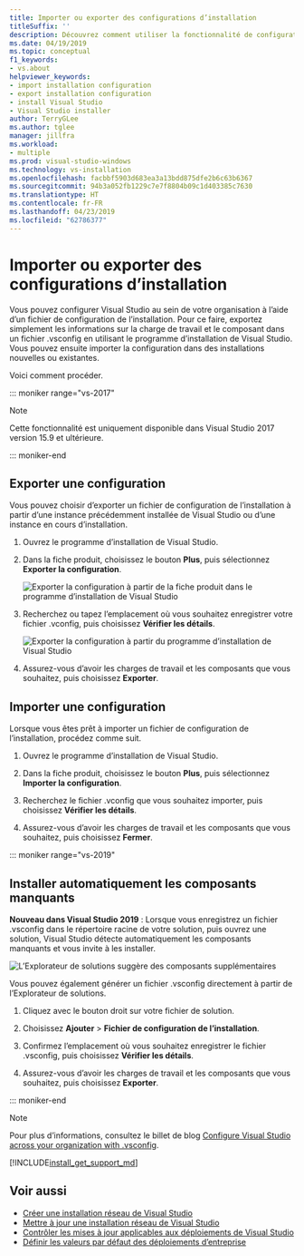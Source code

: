 ```yaml
---
title: Importer ou exporter des configurations d’installation
titleSuffix: ''
description: Découvrez comment utiliser la fonctionnalité de configuration d’importation/d’exportation dans Visual Studio
ms.date: 04/19/2019
ms.topic: conceptual
f1_keywords:
- vs.about
helpviewer_keywords:
- import installation configuration
- export installation configuration
- install Visual Studio
- Visual Studio installer
author: TerryGLee
ms.author: tglee
manager: jillfra
ms.workload:
- multiple
ms.prod: visual-studio-windows
ms.technology: vs-installation
ms.openlocfilehash: facbbf5903d683ea3a13bdd875dfe2b6c63b6367
ms.sourcegitcommit: 94b3a052fb1229c7e7f8804b09c1d403385c7630
ms.translationtype: HT
ms.contentlocale: fr-FR
ms.lasthandoff: 04/23/2019
ms.locfileid: "62786377"
---
```

# <a name="import-or-export-installation-configurations"></a>Importer ou exporter des configurations d’installation

Vous pouvez configurer Visual Studio au sein de votre organisation à l’aide d’un fichier de configuration de l’installation. Pour ce faire, exportez simplement les informations sur la charge de travail et le composant dans un fichier .vsconfig en utilisant le programme d’installation de Visual Studio. Vous pouvez ensuite importer la configuration dans des installations nouvelles ou existantes.

Voici comment procéder.

::: moniker range="vs-2017"

> [!NOTE]
> Cette fonctionnalité est uniquement disponible dans Visual Studio 2017 version 15.9 et ultérieure.

::: moniker-end

## <a name="export-a-configuration"></a>Exporter une configuration

Vous pouvez choisir d’exporter un fichier de configuration de l’installation à partir d’une instance précédemment installée de Visual Studio ou d’une instance en cours d’installation.

1. Ouvrez le programme d’installation de Visual Studio.

1. Dans la fiche produit, choisissez le bouton **Plus**, puis sélectionnez **Exporter la configuration**.

   ![Exporter la configuration à partir de la fiche produit dans le programme d’installation de Visual Studio](../install/media/vs-2019/vs-installer-export-config.png)

1. Recherchez ou tapez l’emplacement où vous souhaitez enregistrer votre fichier .vconfig, puis choisissez **Vérifier les détails**.

   ![Exporter la configuration à partir du programme d’installation de Visual Studio](../install/media/vs-2019/export-configuration-confirmation.png)

1. Assurez-vous d’avoir les charges de travail et les composants que vous souhaitez, puis choisissez **Exporter**.

## <a name="import-a-configuration"></a>Importer une configuration

Lorsque vous êtes prêt à importer un fichier de configuration de l’installation, procédez comme suit.

1. Ouvrez le programme d’installation de Visual Studio.

1. Dans la fiche produit, choisissez le bouton **Plus**, puis sélectionnez **Importer la configuration**.

1. Recherchez le fichier .vconfig que vous souhaitez importer, puis choisissez **Vérifier les détails**.

1. Assurez-vous d’avoir les charges de travail et les composants que vous souhaitez, puis choisissez **Fermer**.

::: moniker range="vs-2019"

## <a name="automatically-install-missing-components"></a>Installer automatiquement les composants manquants

**Nouveau dans Visual Studio 2019** : Lorsque vous enregistrez un fichier .vsconfig dans le répertoire racine de votre solution, puis ouvrez une solution, Visual Studio détecte automatiquement les composants manquants et vous invite à les installer.

![L’Explorateur de solutions suggère des composants supplémentaires](../install/media/vs-2019/solution-explorer-config-file.png)

Vous pouvez également générer un fichier .vsconfig directement à partir de l’Explorateur de solutions.

1. Cliquez avec le bouton droit sur votre fichier de solution.

1. Choisissez **Ajouter** > **Fichier de configuration de l’installation**.

1. Confirmez l’emplacement où vous souhaitez enregistrer le fichier .vsconfig, puis choisissez **Vérifier les détails**.

1. Assurez-vous d’avoir les charges de travail et les composants que vous souhaitez, puis choisissez **Exporter**.

::: moniker-end

> [!NOTE]
> Pour plus d’informations, consultez le billet de blog [Configure Visual Studio across your organization with .vsconfig](https://devblogs.microsoft.com/setup/configure-visual-studio-across-your-organization-with-vsconfig/).

[!INCLUDE[install_get_support_md](includes/install_get_support_md.md)]

## <a name="see-also"></a>Voir aussi

* [Créer une installation réseau de Visual Studio](create-a-network-installation-of-visual-studio.md)
* [Mettre à jour une installation réseau de Visual Studio](update-a-network-installation-of-visual-studio.md)
* [Contrôler les mises à jour applicables aux déploiements de Visual Studio](controlling-updates-to-visual-studio-deployments.md)
* [Définir les valeurs par défaut des déploiements d’entreprise](set-defaults-for-enterprise-deployments.md)
